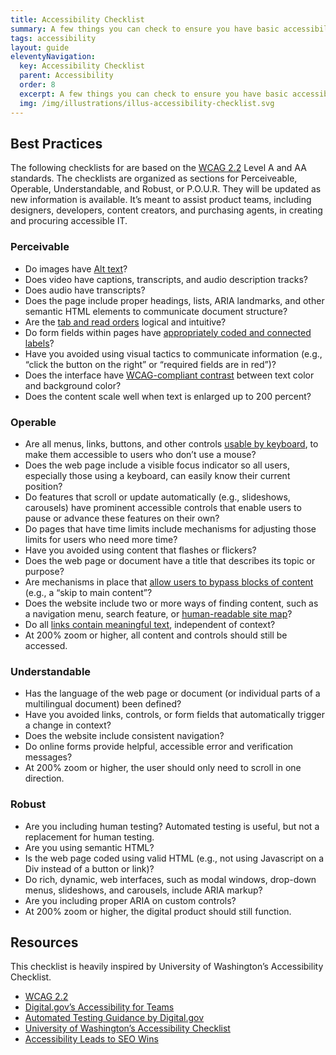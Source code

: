 ```yaml
---
title: Accessibility Checklist
summary: A few things you can check to ensure you have basic accessibility covered.
tags: accessibility
layout: guide
eleventyNavigation:
  key: Accessibility Checklist
  parent: Accessibility
  order: 8
  excerpt: A few things you can check to ensure you have basic accessibility covered.
  img: /img/illustrations/illus-accessibility-checklist.svg
---
```


## Best Practices

The following checklists for are based on the [WCAG 2.2](https://www.w3.org/TR/WCAG22/) Level A and AA standards. The checklists are organized as sections for Perceiveable, Operable, Understandable, and Robust, or P.O.U.R. They will be updated as new information is available. It’s meant to assist product teams, including designers, developers, content creators, and purchasing agents, in creating and procuring accessible IT.

### Perceivable

- Do images have [Alt text](/foundation/images/)?
- Does video have captions, transcripts, and audio description tracks?
- Does audio have transcripts?
- Does the page include proper headings, lists, ARIA landmarks, and other semantic HTML elements to communicate document structure?
- Are the [tab and read orders](/accessibility/keyboard/) logical and intuitive?
- Do form fields within pages have [appropriately coded and connected labels](/form-controls/inputs/)?
- Have you avoided using visual tactics to communicate information (e.g., “click the button on the right” or “required fields are in red”)?
- Does the interface have [WCAG-compliant contrast](/accessibility/color-contrast/) between text color and background color?
- Does the content scale well when text is enlarged up to 200 percent?

### Operable

- Are all menus, links, buttons, and other controls [usable by keyboard](/accessibility/keyboard/), to make them accessible to users who don’t use a mouse?
- Does the web page include a visible focus indicator so all users, especially those using a keyboard, can easily know their current position?
- Do features that scroll or update automatically (e.g., slideshows, carousels) have prominent accessible controls that enable users to pause or advance these features on their own?
- Do pages that have time limits include mechanisms for adjusting those limits for users who need more time?
- Have you avoided using content that flashes or flickers?
- Does the web page or document have a title that describes its topic or purpose?
- Are mechanisms in place that [allow users to bypass blocks of content](/accessibility/skip-link/) (e.g., a “skip to main content”?
- Does the website include two or more ways of finding content, such as a navigation menu, search feature, or [human-readable site map](/sitemap/)?
- Do all [links contain meaningful text](/foundation/links/), independent of context?
- At 200% zoom or higher, all content and controls should still be accessed.

### Understandable

- Has the language of the web page or document (or individual parts of a multilingual document) been defined?
- Have you avoided links, controls, or form fields that automatically trigger a change in context?
- Does the website include consistent navigation?
- Do online forms provide helpful, accessible error and verification messages?
- At 200% zoom or higher, the user should only need to scroll in one direction.

### Robust

- Are you including human testing? Automated testing is useful, but not a replacement for human testing.
- Are you using semantic HTML?
- Is the web page coded using valid HTML (e.g., not using Javascript on a Div instead of a button or link)?
- Do rich, dynamic, web interfaces, such as modal windows, drop-down menus, slideshows, and carousels, include ARIA markup?
- Are you including proper ARIA on custom controls?
- At 200% zoom or higher, the digital product should still function.

## Resources

This checklist is heavily inspired by University of Washington’s Accessibility Checklist.

- [WCAG 2.2](https://www.w3.org/TR/WCAG22/)
- [Digital.gov’s Accessibility for Teams](https://digital.gov/guides/accessibility-for-teams)
- [Automated Testing Guidance by Digital.gov](https://digital.gov/guides/accessibility-for-teams/front-end-development#automated-testing)
- [University of Washington’s Accessibility Checklist](https://www.washington.edu/accessibility/checklist/)
- [Accessibility Leads to SEO Wins](https://alistapart.com/article/accessibilityseo)
